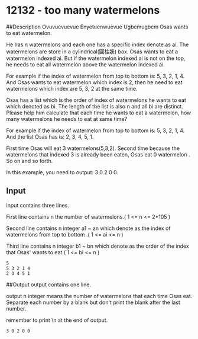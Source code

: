 # 12132 - too many watermelons  

##Description
Ovuvuevuevue Enyetuenwuevue Ugbemugbem Osas wants to eat watermelon.

He has n watermelons and each one has a specific index denote as ai. The watermelons are store in a cylindrical(圓柱狀) box. Osas wants to eat a watermelon indexed ai. But if the watermelon indexed ai is not on the top, he needs to eat all watermelon above the watermelon indexed ai.

For example if the index of watermelon from top to bottom is: 5, 3, 2, 1, 4. And Osas wants to eat watermelon which index is 2, then he need to eat watermelons which index are 5, 3, 2 at the same time.

Osas has a list which is the order of index of watermelons he wants to eat which denoted as bi. The length of the list is also n and all bi are distinct. Please help him calculate that each time he wants to eat a watermelon, how many watermelons he needs to eat at same time?

For example if the index of watermelon from top to bottom is: 5, 3, 2, 1, 4. And the list Osas has is: 2, 3, 4, 5, 1.

First time Osas will eat 3 watermelons(5,3,2). Second time because the watermelons that indexed 3 is already been eaten, Osas eat 0 watermelon . So on and so forth.

In this example, you need to output: 3 0 2 0 0.





## Input
input contains three lines.

First line contains n the number of watermelons.( 1 <= n <= 2*105 )

Second line contains n integer a1 ~ an which denote as the index of watermelons from top to bottom .( 1 <= ai <= n )



Third line contains n integer b1 ~ bn which denote as the order of the index that Osas' wants to eat.( 1 <= bi <= n )
```
5
5 3 2 1 4
2 3 4 5 1
```


##Output
output contains one line.

output n integer means the number of watermelons that each time Osas eat. Separate each number by a blank but don't print the blank after the last number.

remember to print \n at the end of output.
```
3 0 2 0 0
```
